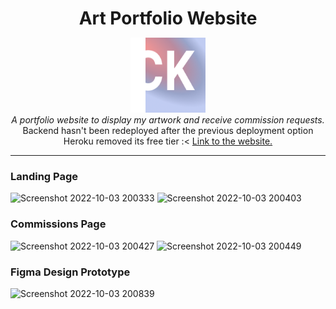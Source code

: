<div align="center"><h1 style="margin-bottom:0">Art Portfolio Website</h1></div>

<p align="center">
  <img src="./public/site_logo.png" alt="Sapiens-Delivery-logo" width="120px" height="120px"/>
  <br>
  <i>A portfolio website to display my artwork and receive commission requests.</i>
  <br>
  Backend hasn't been redeployed after the previous deployment option Heroku removed its free tier :<
  <a href="https://art-cakee.netlify.app/">Link to the website.</a> 
  <br>
</p>
<hr>

### Landing Page
![Screenshot 2022-10-03 200333](https://user-images.githubusercontent.com/74110291/193707026-a6c7427e-e8fd-453f-9692-813d1baa72dd.png)
![Screenshot 2022-10-03 200403](https://user-images.githubusercontent.com/74110291/193707030-23fd60e6-d04d-4489-9a1c-b58f1ae1aa0e.png)

### Commissions Page
![Screenshot 2022-10-03 200427](https://user-images.githubusercontent.com/74110291/193707058-992f9e48-1c11-429d-8bf8-f2432df96b12.png)
![Screenshot 2022-10-03 200449](https://user-images.githubusercontent.com/74110291/193707061-585d92e7-5884-4eaf-8645-be69b47a60c9.png)

### Figma Design Prototype
![Screenshot 2022-10-03 200839](https://user-images.githubusercontent.com/74110291/193707383-e1ddfcdf-b195-4549-997d-1f714a321dfc.png)
